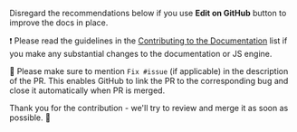Disregard the recommendations below if you use **Edit on GitHub** button to improve the docs in place.

❗ Please read the guidelines in the [Contributing to the Documentation](https://dvc.org/doc/user-guide/contributing/docs) list if you make any substantial changes to the documentation or JS engine.

🐛 Please make sure to mention `Fix #issue` (if applicable) in the description of the PR. This enables GitHub to link the PR to the corresponding bug and close it automatically when PR is merged.

Thank you for the contribution - we'll try to review and merge it as soon as possible. 🙏
